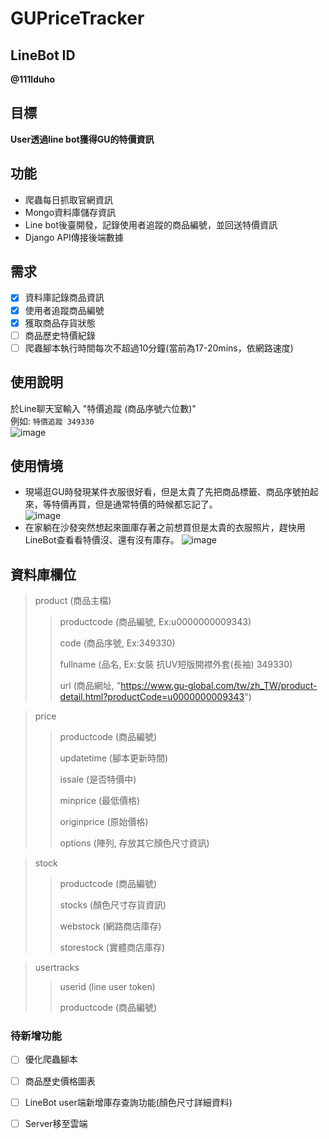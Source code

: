 # GUPriceTracker

## LineBot ID
**@111lduho**


## 目標
**User透過line bot獲得GU的特價資訊**


## 功能
* 爬蟲每日抓取官網資訊
* Mongo資料庫儲存資訊
* Line bot後臺開發，記錄使用者追蹤的商品編號，並回送特價資訊
* Django API傳接後端數據


## 需求
- [X] 資料庫記錄商品資訊
- [X] 使用者追蹤商品編號
- [X] 獲取商品存貨狀態
- [ ] 商品歷史特價紀錄
- [ ] 爬蟲腳本執行時間每次不超過10分鐘(當前為17-20mins，依網路速度)

## 使用說明
於Line聊天室輸入
"特價追蹤 (商品序號六位數)"  
例如:
`特價追蹤 349330`  
![image](https://github.com/a35780104/GUPriceTracker/assets/34364797/876ddbb6-21d9-4f3b-a46a-d8e1f72d07e0)


## 使用情境
* 現場逛GU時發現某件衣服很好看，但是太貴了先把商品標籤、商品序號拍起來，等特價再買，但是通常特價的時候都忘記了。  
![image](https://github.com/a35780104/GUPriceTracker/assets/34364797/f90abd7c-68de-4d35-a943-69b4d740d1a4)
* 在家躺在沙發突然想起來圖庫存著之前想買但是太貴的衣服照片，趕快用LineBot查看看特價沒、還有沒有庫存。
![image](https://github.com/a35780104/GUPriceTracker/assets/34364797/bf487335-d68d-43a0-ad3d-ef2a53a48e05)



## 資料庫欄位
> product (商品主檔)
>>productcode (商品編號, Ex:u0000000009343)
>>
>>code (商品序號, Ex:349330)
>>
>>fullname (品名, Ex:女裝 抗UV短版開襟外套(長袖) 349330)
>>
>>url (商品網址, "https://www.gu-global.com/tw/zh_TW/product-detail.html?productCode=u0000000009343")

>price
>>productcode (商品編號)
>>
>>updatetime (腳本更新時間)
>>
>>issale (是否特價中)
>>
>>minprice (最低價格)
>>
>>originprice (原始價格)
>>
>>options (陣列, 存放其它顏色尺寸資訊)

>stock
>>productcode (商品編號)
>>
>>stocks (顏色尺寸存貨資訊)
>>
>>webstock (網路商店庫存)
>>
>>storestock (實體商店庫存)

>usertracks
>>userid (line user token)
>>
>>productcode (商品編號)


### 待新增功能
- [ ] 優化爬蟲腳本
- [ ] 商品歷史價格圖表
- [ ] LineBot user端新增庫存查詢功能(顏色尺寸詳細資料)
- [ ] Server移至雲端


